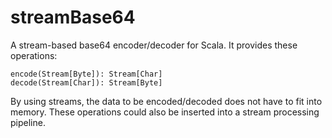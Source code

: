 streamBase64
============

A stream-based base64 encoder/decoder for Scala.  It provides these operations:
```
encode(Stream[Byte]): Stream[Char]
decode(Stream[Char]): Stream[Byte]
```
By using streams, the data to be encoded/decoded does not have to fit into memory.  These operations could also be inserted into a stream processing pipeline.
